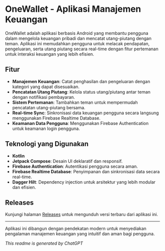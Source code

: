 # OneWallet - Aplikasi Manajemen Keuangan

OneWallet adalah aplikasi berbasis Android yang membantu pengguna dalam mengelola keuangan pribadi dan mencatat utang-piutang dengan teman. Aplikasi ini memudahkan pengguna untuk melacak pendapatan, pengeluaran, serta utang piutang secara real-time dengan fitur pertemanan untuk interaksi keuangan yang lebih efisien.

## Fitur

- **Manajemen Keuangan**: Catat penghasilan dan pengeluaran dengan kategori yang dapat disesuaikan.
- **Pencatatan Utang Piutang**: Kelola status utang/piutang antar teman dengan notifikasi pembayaran.
- **Sistem Pertemanan**: Tambahkan teman untuk mempermudah pencatatan utang-piutang bersama.
- **Real-time Sync**: Sinkronisasi data keuangan pengguna secara langsung menggunakan Firebase Realtime Database.
- **Keamanan Data Pengguna**: Menggunakan Firebase Authentication untuk keamanan login pengguna.

## Teknologi yang Digunakan

- **Kotlin**
- **Jetpack Compose**: Desain UI deklaratif dan responsif.
- **Firebase Authentication**: Autentikasi pengguna secara aman.
- **Firebase Realtime Database**: Penyimpanan dan sinkronisasi data secara real-time.
- **Dagger Hilt**: Dependency injection untuk arsitektur yang lebih modular dan efisien.

## Releases

Kunjungi halaman [Releases](https://github.com/andreasmlbngaol/OneWallet/releases) untuk mengunduh versi terbaru dari aplikasi ini.

---

Aplikasi ini dibangun dengan pendekatan modern untuk menyediakan pengalaman manajemen keuangan yang intuitif dan aman bagi pengguna.


_This readme is generated by ChatGPT_
